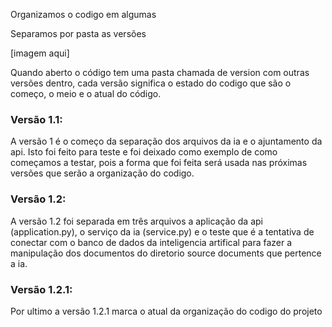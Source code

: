 Organizamos o codigo em algumas 

Separamos por pasta as versões

[imagem aqui]

Quando aberto o código tem uma pasta chamada de version com outras versões dentro, cada versão significa o estado do codigo que são o começo, o meio e o atual do código.

### Versão 1.1:
A versão 1 é o começo da separação dos arquivos da ia e o ajuntamento da api. Isto foi feito para teste e foi deixado como exemplo de como começamos a testar, pois a forma que foi feita será usada nas próximas versões que serão a organização do codigo. 

### Versão 1.2:
A versão 1.2 foi separada em três arquivos a aplicação da api (application.py), o serviço da ia (service.py) e o teste que é a tentativa de conectar com o banco de dados da inteligencia artifical para fazer a manipulação dos documentos do diretorio source documents que pertence a ia.

### Versão 1.2.1:
Por ultimo a versão 1.2.1 marca o atual da organização do codigo do projeto


